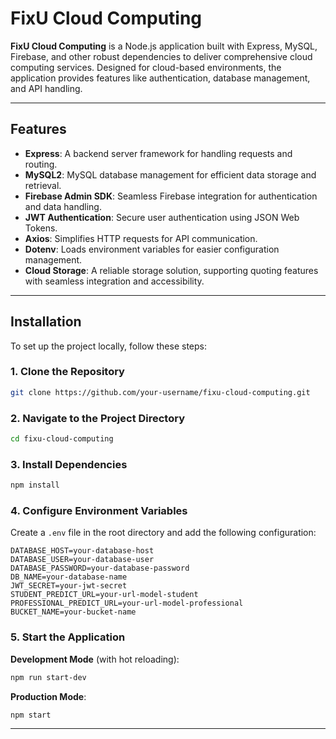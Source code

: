 # **FixU Cloud Computing**

**FixU Cloud Computing** is a Node.js application built with Express, MySQL, Firebase, and other robust dependencies to deliver comprehensive cloud computing services. Designed for cloud-based environments, the application provides features like authentication, database management, and API handling.

---

## **Features**

- **Express**: A backend server framework for handling requests and routing.
- **MySQL2**: MySQL database management for efficient data storage and retrieval.
- **Firebase Admin SDK**: Seamless Firebase integration for authentication and data handling.
- **JWT Authentication**: Secure user authentication using JSON Web Tokens.
- **Axios**: Simplifies HTTP requests for API communication.
- **Dotenv**: Loads environment variables for easier configuration management.
- **Cloud Storage**: A reliable storage solution, supporting quoting features with seamless integration and accessibility.

---

## **Installation**

To set up the project locally, follow these steps:

### 1. Clone the Repository
```bash
git clone https://github.com/your-username/fixu-cloud-computing.git
```

### 2. Navigate to the Project Directory
```bash
cd fixu-cloud-computing
```

### 3. Install Dependencies
```bash
npm install
```

### 4. Configure Environment Variables
Create a `.env` file in the root directory and add the following configuration:

```plaintext
DATABASE_HOST=your-database-host
DATABASE_USER=your-database-user
DATABASE_PASSWORD=your-database-password
DB_NAME=your-database-name
JWT_SECRET=your-jwt-secret
STUDENT_PREDICT_URL=your-url-model-student
PROFESSIONAL_PREDICT_URL=your-url-model-professional
BUCKET_NAME=your-bucket-name
```

### 5. Start the Application
**Development Mode** (with hot reloading):
  ```bash
  npm run start-dev
  ```
**Production Mode**:
  ```bash
  npm start
  ```

---
